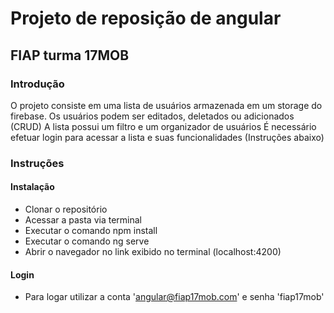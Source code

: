 # Projeto de reposição de angular
## FIAP turma 17MOB

### Introdução
O projeto consiste em uma lista de usuários armazenada em um storage do firebase.
Os usuários podem ser editados, deletados ou adicionados (CRUD)
A lista possui um filtro e um organizador de usuários
É necessário efetuar login para acessar a lista e suas funcionalidades (Instruções abaixo)

### Instruções 
#### Instalação
- Clonar o repositório
- Acessar a pasta via terminal
- Executar o comando npm install
- Executar o comando ng serve
- Abrir o navegador no link exibido no terminal (localhost:4200)

#### Login
- Para logar utilizar a conta 'angular@fiap17mob.com' e senha 'fiap17mob'
